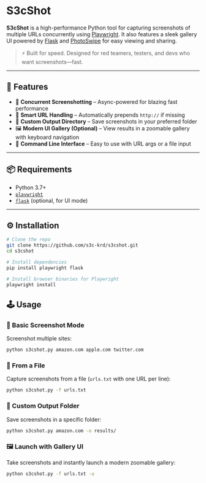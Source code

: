 # S3cShot

**S3cShot** is a high-performance Python tool for capturing screenshots of multiple URLs concurrently using [Playwright](https://playwright.dev/python/). It also features a sleek gallery UI powered by [Flask](https://flask.palletsprojects.com/) and [PhotoSwipe](https://photoswipe.com/) for easy viewing and sharing.

> ⚡️ Built for speed. Designed for red teamers, testers, and devs who want screenshots—fast.

---

## 🚀 Features

- 🧠 **Concurrent Screenshotting** – Async-powered for blazing fast performance
- 🔐 **Smart URL Handling** – Automatically prepends `http://` if missing
- 📁 **Custom Output Directory** – Save screenshots in your preferred folder
- 🖼️ **Modern UI Gallery (Optional)** – View results in a zoomable gallery with keyboard navigation
- 🧪 **Command Line Interface** – Easy to use with URL args or a file input

---

## 📦 Requirements

- Python 3.7+
- [`playwright`](https://playwright.dev/python/)
- [`flask`](https://flask.palletsprojects.com/) (optional, for UI mode)

---

## ⚙️ Installation

```bash
# Clone the repo
git clone https://github.com/s3c-krd/s3cshot.git
cd s3cshot

# Install dependencies
pip install playwright flask

# Install browser binaries for Playwright
playwright install
```

## 🕹️ Usage

### 📸 Basic Screenshot Mode  
Screenshot multiple sites:

```bash
python s3cshot.py amazon.com apple.com twitter.com
```
### 📄 From a File  
Capture screenshots from a file (`urls.txt` with one URL per line):

```bash
python s3cshot.py -f urls.txt
```
### 📁 Custom Output Folder  
Save screenshots in a specific folder:

```bash
python s3cshot.py amazon.com -o results/

```
### 🖼️ Launch with Gallery UI
Take screenshots and instantly launch a modern zoomable gallery:

```bash
python s3cshot.py -f urls.txt -u
